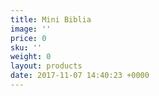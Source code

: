 ```yaml
---
title: Mini Biblia
image: ''
price: 0
sku: ''
weight: 0
layout: products
date: 2017-11-07 14:40:23 +0000
---
```

